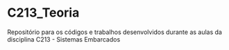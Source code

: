 # C213_Teoria
Repositório para os códigos e trabalhos desenvolvidos durante as aulas da disciplina C213 - Sistemas Embarcados
